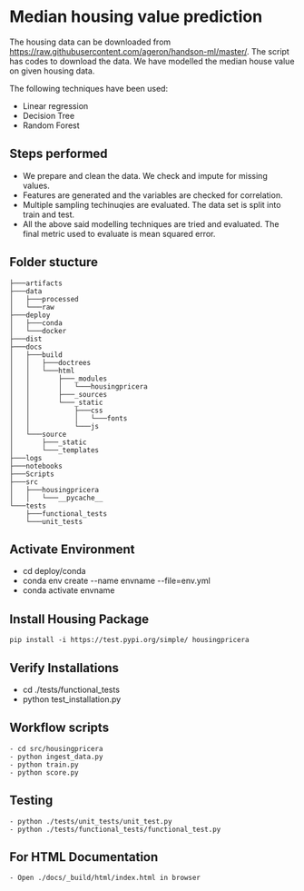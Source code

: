 # Median housing value prediction

The housing data can be downloaded from https://raw.githubusercontent.com/ageron/handson-ml/master/. The script has codes to download the data. We have modelled the median house value on given housing data.

The following techniques have been used:

 - Linear regression
 - Decision Tree
 - Random Forest

## Steps performed
 - We prepare and clean the data. We check and impute for missing values.
 - Features are generated and the variables are checked for correlation.
 - Multiple sampling techinuqies are evaluated. The data set is split into train and test.
 - All the above said modelling techniques are tried and evaluated. The final metric used to evaluate is mean squared error.

## Folder stucture
    ├───artifacts
    ├───data
    │   ├───processed
    │   └───raw
    ├───deploy
    │   ├───conda
    │   └───docker
    ├───dist
    ├───docs
    │   ├───build
    │   │   ├───doctrees
    │   │   └───html
    │   │       ├───_modules
    │   │       │   └───housingpricera
    │   │       ├───_sources
    │   │       └───_static
    │   │           ├───css
    │   │           │   └───fonts
    │   │           └───js
    │   └───source
    │       ├───_static
    │       └───_templates
    ├───logs
    ├───notebooks
    ├───Scripts
    ├───src
    │   ├───housingpricera
    │   │   └───__pycache__
    └───tests
        ├───functional_tests
        └───unit_tests

## Activate Environment
   - cd deploy/conda
   - conda env create --name envname --file=env.yml
   - conda activate envname


## Install Housing Package
    pip install -i https://test.pypi.org/simple/ housingpricera

## Verify Installations
   - cd ./tests/functional_tests
   - python test_installation.py

## Workflow scripts
    - cd src/housingpricera
    - python ingest_data.py
    - python train.py
    - python score.py

## Testing
    - python ./tests/unit_tests/unit_test.py
    - python ./tests/functional_tests/functional_test.py

## For HTML Documentation
    - Open ./docs/_build/html/index.html in browser
